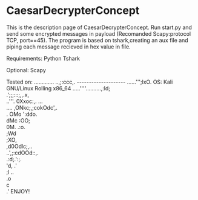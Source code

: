 # CaesarDecrypterConcept
This is the description page of CaesarDecrypterConcept.
Run start.py and send some encrypted messages in payload (Recomanded Scapy:protocol TCP, port==45).
The program is based on tshark,creating an aux file and piping each message recieved in hex value in file.

Requirements:
Python
Tshark

Optional:
Scapy

Tested on:
.............
            ..,;:ccc,.                             -------------------- 
          ......''';lxO.                           OS: Kali GNU/Linux Rolling x86_64 
.....''''..........,:ld;                          
           .';;;:::;,,.x,                         
      ..'''.            0Xxoc:,.  ...              
  ....                ,ONkc;,;cokOdc',.            
 .                   OMo           ':ddo.         
                    dMc               :OO;          
                    0M.                 .:o.      
                    ;Wd                            
                     ;XO,                         
                       ,d0Odlc;,..                
                           ..',;:cdOOd::,.         
                                    .:d;.':;.     
                                       'd,  .'      
                                         ;l   ..  
                                          .o       
                                            c     
                                            .'
ENJOY!
                                                                           
